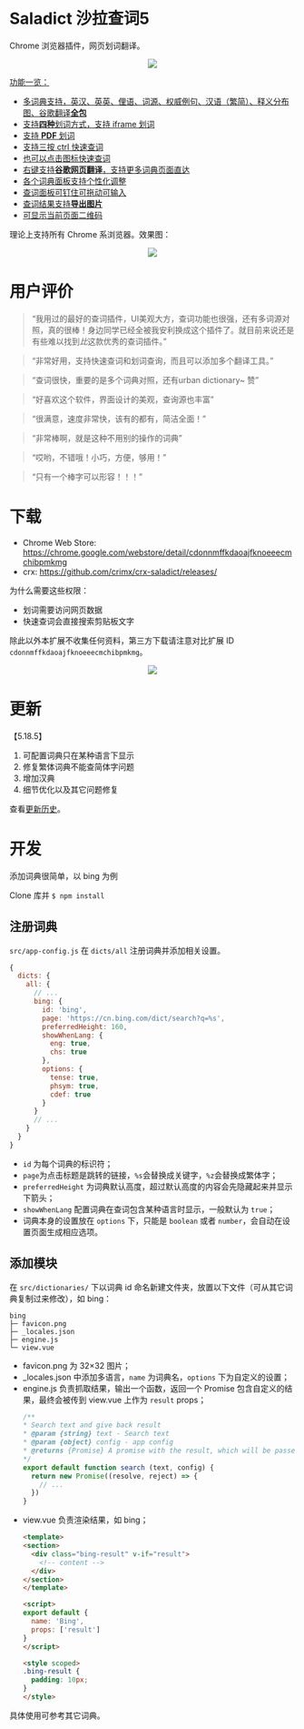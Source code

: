 # Saladict 沙拉查词5

Chrome 浏览器插件，网页划词翻译。

<p align="center">
  <a href="https://chrome.google.com/webstore/detail/cdonnmffkdaoajfknoeeecmchibpmkmg" target="_blank"><img src="saladict.jpg" /></a>
</p>

[功能一览：](https://github.com/crimx/crx-saladict/wiki)

- [多词典支持，英汉、英英、俚语、词源、权威例句、汉语（繁简）、释义分布图、谷歌翻译**全包**](https://github.com/crimx/crx-saladict/wiki#%E5%A4%9A%E8%AF%8D%E5%85%B8%E6%94%AF%E6%8C%81%E8%8B%B1%E6%B1%89%E8%8B%B1%E8%8B%B1%E4%BF%9A%E8%AF%AD%E8%AF%8D%E6%BA%90%E6%9D%83%E5%A8%81%E4%BE%8B%E5%8F%A5%E6%B1%89%E8%AF%AD%E9%87%8A%E4%B9%89%E5%88%86%E5%B8%83%E5%9B%BE%E8%B0%B7%E6%AD%8C%E7%BF%BB%E8%AF%91)
- [支持**四种**划词方式，支持 iframe 划词](https://github.com/crimx/crx-saladict/wiki#%E6%94%AF%E6%8C%81%E5%9B%9B%E7%A7%8D%E5%88%92%E8%AF%8D%E6%96%B9%E5%BC%8F%E6%94%AF%E6%8C%81-iframe-%E5%88%92%E8%AF%8D)
- [支持 **PDF** 划词](https://github.com/crimx/crx-saladict/wiki#%E6%94%AF%E6%8C%81-pdf-%E5%88%92%E8%AF%8D)
- [支持三按 ctrl 快速查词](https://github.com/crimx/crx-saladict/wiki#%E6%94%AF%E6%8C%81%E4%B8%89%E6%8C%89-ctrl-%E5%BF%AB%E9%80%9F%E6%9F%A5%E8%AF%8D)
- [也可以点击图标快速查词](https://github.com/crimx/crx-saladict/wiki#%E7%82%B9%E5%87%BB%E5%9B%BE%E6%A0%87%E5%BF%AB%E9%80%9F%E6%9F%A5%E8%AF%8D)
- [右键支持**谷歌网页翻译**，支持更多词典页面直达](https://github.com/crimx/crx-saladict/wiki#%E5%8F%B3%E9%94%AE%E6%94%AF%E6%8C%81%E8%B0%B7%E6%AD%8C%E7%BD%91%E9%A1%B5%E7%BF%BB%E8%AF%91%E6%94%AF%E6%8C%81%E6%9B%B4%E5%A4%9A%E8%AF%8D%E5%85%B8%E9%A1%B5%E9%9D%A2%E7%9B%B4%E8%BE%BE)
- [各个词典面板支持个性化调整](https://github.com/crimx/crx-saladict/wiki#%E5%90%84%E4%B8%AA%E8%AF%8D%E5%85%B8%E9%9D%A2%E6%9D%BF%E6%94%AF%E6%8C%81%E4%B8%AA%E6%80%A7%E5%8C%96%E8%B0%83%E6%95%B4)
- [查词面板可钉住可拖动可输入](https://github.com/crimx/crx-saladict/wiki#%E6%9F%A5%E8%AF%8D%E9%9D%A2%E6%9D%BF%E5%8F%AF%E9%92%89%E4%BD%8F%E5%8F%AF%E6%8B%96%E5%8A%A8%E5%8F%AF%E8%BE%93%E5%85%A5)
- [查词结果支持**导出图片**](https://github.com/crimx/crx-saladict/wiki#%E6%9F%A5%E8%AF%8D%E7%BB%93%E6%9E%9C%E6%94%AF%E6%8C%81%E5%AF%BC%E5%87%BA%E5%9B%BE%E7%89%87)
- [可显示当前页面二维码](https://github.com/crimx/crx-saladict/wiki#%E5%8F%AF%E6%98%BE%E7%A4%BA%E5%BD%93%E5%89%8D%E9%A1%B5%E9%9D%A2%E4%BA%8C%E7%BB%B4%E7%A0%81)

理论上支持所有 Chrome 系浏览器。效果图：

<p align="center">
  <a href="https://chrome.google.com/webstore/detail/cdonnmffkdaoajfknoeeecmchibpmkmg" target="_blank"><img src="screen.gif" /></a>
</p>

# 用户评价

> “我用过的最好的查词插件，UI美观大方，查词功能也很强，还有多词源对照，真的很棒！身边同学已经全被我安利换成这个插件了。就目前来说还是有些难以找到*比*这款优秀的查词插件。”

> “非常好用，支持快速查词和划词查询，而且可以添加多个翻译工具。”

> “查词很快，重要的是多个词典对照，还有urban dictionary~ 赞”

> “好喜欢这个软件，界面设计的美观，查询源也丰富”

> “很满意，速度非常快，该有的都有，简洁全面！”

> “非常棒啊，就是这种不用别的操作的词典”

> “哎哟，不错哦！小巧，方便，够用！”

> “只有一个棒字可以形容！！！”

# 下载

- Chrome Web Store: <https://chrome.google.com/webstore/detail/cdonnmffkdaoajfknoeeecmchibpmkmg>
- crx: <https://github.com/crimx/crx-saladict/releases/>

为什么需要这些权限：
- 划词需要访问网页数据
- 快速查词会直接搜索剪贴板文字

除此以外本扩展不收集任何资料，第三方下载请注意对比扩展 ID `cdonnmffkdaoajfknoeeecmchibpmkmg`。

<p align="center">
  <a href="https://chrome.google.com/webstore/detail/cdonnmffkdaoajfknoeeecmchibpmkmg" target="_blank"><img src="screenshot.jpg" /></a>
</p>

# 更新

【5.18.5】
1. 可配置词典只在某种语言下显示
2. 修复繁体词典不能查简体字问题
3. 增加汉典
4. 细节优化以及其它问题修复

查看[更新历史](./CHANGELOG.md)。

# 开发

添加词典很简单，以 bing 为例

Clone 库并 `$ npm install`

## 注册词典

`src/app-config.js` 在 `dicts/all` 注册词典并添加相关设置。

```javascript
{
  dicts: {
    all: {
      // ...
      bing: {
        id: 'bing',
        page: 'https://cn.bing.com/dict/search?q=%s',
        preferredHeight: 160,
        showWhenLang: {
          eng: true,
          chs: true
        },
        options: {
          tense: true,
          phsym: true,
          cdef: true
        }
      }
      // ...
    }
  }
}
```

- `id` 为每个词典的标识符；
- `page`为点击标题是跳转的链接，`%s`会替换成关键字，`%z`会替换成繁体字；
- `preferredHeight` 为词典默认高度，超过默认高度的内容会先隐藏起来并显示下箭头；
- `showWhenLang` 配置词典在查词包含某种语言时显示，一般默认为 `true`；
- 词典本身的设置放在 `options` 下，只能是 `boolean` 或者 `number`，会自动在设置页面生成相应选项。

## 添加模块

在 `src/dictionaries/` 下以词典 id 命名新建文件夹，放置以下文件（可从其它词典复制过来修改），如 bing：

```
bing
├─ favicon.png
├─ _locales.json
├─ engine.js
└─ view.vue
```

- favicon.png 为 32×32 图片；
- _locales.json 中添加多语言，`name` 为词典名，`options` 下为自定义的设置；
- engine.js 负责抓取结果，输出一个函数，返回一个 Promise 包含自定义的结果，最终会被传到 view.vue 上作为 `result` props；
  ```javascript
  /**
  * Search text and give back result
  * @param {string} text - Search text
  * @param {object} config - app config
  * @returns {Promise} A promise with the result, which will be passed to view.vue as `result` props
  */
  export default function search (text, config) {
    return new Promise((resolve, reject) => {
      // ...
    })
  }
  ```
- view.vue 负责渲染结果，如 bing；
  ```html
  <template>
  <section>
    <div class="bing-result" v-if="result">
      <!-- content -->
    </div>
  </section>
  </template>

  <script>
  export default {
    name: 'Bing',
    props: ['result']
  }
  </script>

  <style scoped>
  .bing-result {
    padding: 10px;
  }
  </style>
  ```

具体使用可参考其它词典。
